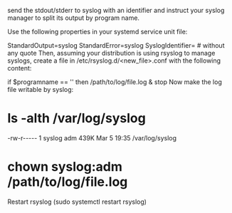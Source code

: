 send the stdout/stderr to syslog with an identifier and instruct your syslog manager to split its output by program name.

Use the following properties in your systemd service unit file:

StandardOutput=syslog
StandardError=syslog
SyslogIdentifier=<your program identifier> # without any quote
Then, assuming your distribution is using rsyslog to manage syslogs, create a file in /etc/rsyslog.d/<new_file>.conf with the following content:

if $programname == '<your program identifier>' then /path/to/log/file.log
& stop
Now make the log file writable by syslog:

# ls -alth /var/log/syslog 
-rw-r----- 1 syslog adm 439K Mar  5 19:35 /var/log/syslog
# chown syslog:adm /path/to/log/file.log
Restart rsyslog (sudo systemctl restart rsyslog) 
